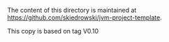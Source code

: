 The content of this directory is maintained at https://github.com/skiedrowski/jvm-project-template.

This copy is based on tag V0.10